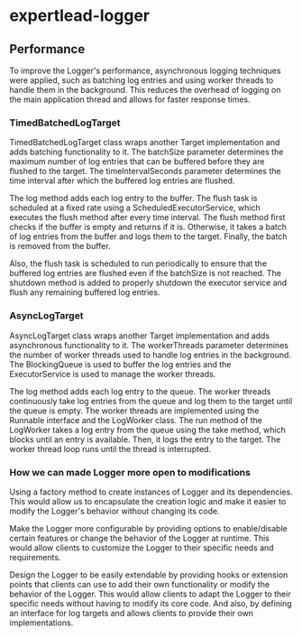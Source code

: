 # expertlead-logger

## Performance

To improve the Logger's performance, asynchronous logging techniques were applied, such as batching log 
entries and using worker threads to handle them in the background. This reduces the overhead of logging 
on the main application thread and allows for faster response times.

### TimedBatchedLogTarget 

TimedBatchedLogTarget class wraps another Target implementation and adds batching 
functionality to it. The batchSize parameter determines the maximum number of log entries that 
can be buffered before they are flushed to the target. The timeIntervalSeconds parameter determines 
the time interval after which the buffered log entries are flushed.

The log method adds each log entry to the buffer. The flush task is scheduled at a fixed rate 
using a ScheduledExecutorService, which executes the flush method after every time interval. 
The flush method first checks if the buffer is empty and returns if it is. Otherwise, it takes 
a batch of log entries from the buffer and logs them to the target. Finally, the batch is removed 
from the buffer.

Also, the flush task is scheduled to run periodically to ensure that the buffered log entries are 
flushed even if the batchSize is not reached. The shutdown method is added to properly shutdown 
the executor service and flush any remaining buffered log entries.

### AsyncLogTarget

AsyncLogTarget class wraps another Target implementation and adds asynchronous functionality 
to it. The workerThreads parameter determines the number of worker threads used to handle log 
entries in the background. The BlockingQueue is used to buffer the log entries and the ExecutorService 
is used to manage the worker threads.

The log method adds each log entry to the queue. The worker threads continuously take log entries 
from the queue and log them to the target until the queue is empty. The worker threads are 
implemented using the Runnable interface and the LogWorker class. The run method of the LogWorker 
takes a log entry from the queue using the take method, which blocks until an entry is available. 
Then, it logs the entry to the target. The worker thread loop runs until the thread is interrupted.

### How we can made Logger more open to modifications

Using a factory method to create instances of Logger and its dependencies. This would allow us to 
encapsulate the creation logic and make it easier to modify the Logger's behavior without changing 
its code.

Make the Logger more configurable by providing options to enable/disable certain features or 
change the behavior of the Logger at runtime. This would allow clients to customize the Logger 
to their specific needs and requirements.

Design the Logger to be easily extendable by providing hooks or extension points 
that clients can use to add their own functionality or modify the behavior of the Logger. 
This would allow clients to adapt the Logger to their specific needs without having to modify its core code.
And also, by defining an interface for log targets and allows clients to provide their own implementations.